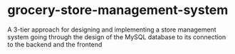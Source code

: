 # grocery-store-management-system
A 3-tier approach for designing and implementing a store management system going through the design of the MySQL database to its connection to the backend and the frontend
